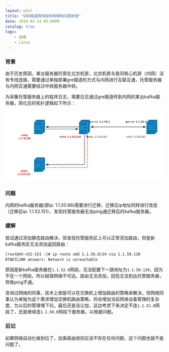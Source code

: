 ```yaml
---
layout: post
title: "GRE隧道跨网段网络限制问题排查"
date: 2019-02-14 05:09PM
catalog: true
tags:
    - 运维
    - Linux
---
```


### 背景

由于历史原因，某台服务器托管在北京机房，北京机房与我司核心机房（内网）没有专线连接，需要通过单独部署gre隧道的方式与内网进行互联互通，托管服务器与内网互通需要经过中转服务器中转。

为采集托管服务器上的程序日志，需要日志通过gre隧道传到内网的某台kafka服务器，简化后的拓扑逻辑如下所示：

![img](/img/in-post/post-190214-gre-net/gre-net-topology.png)

### 问题

内网的kafka服务器(原ip: 1.1.50.86)需要进行迁移，迁移后ip地址同样进行改变（迁移后ip: 1.1.52.151），发现托管服务器无法ping通迁移后的kafka服务器。

### 缓解

尝试通过添加静态路由解决，但发现托管服务区上可以正常添加路由，但是新kafka服务区无法添加返回路由：

```bash
[root@nh-v52-151 ~]# ip route add 1.1.56.0/24 via 1.1.50.120
RTNETLINK answers: Network is unreachable
```

原因是新kafka服务器在`1.1.52.0`网段，无法配置下一跳地址为`1.1.50.120`，因为不在一个网段，所以抛错网络不可达。路由无法添加，回包无法到达托管服务器，导致ping不通。

咨询过网络的同事，技术上倒是可以在交换机上增加路由的策略来解决，但网络同事认为单独为这个需求增加交换机路由策略，将会增加当前网络设备管理的复杂度，为以后的管理埋下坑，最后还是没让加，这边考虑下来决定不连`1.1.52.0`网段了，还是继续连`1.1.50.0`网段下服务器，以规避问题。

### 后记

如果网络自动化做到位了，加条路由规则应该不存在任何问题，这个问题也就不是问题了。